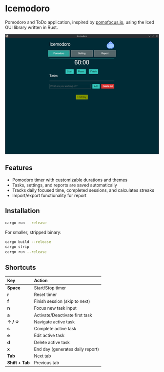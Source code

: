 # Icemodoro
Pomodoro and ToDo application, inspired by [pomofocus.io](https://pomofocus.io/), using the Iced GUI library written in Rust.

![screenshot](screenshot.png "Icemodoro screenshot")

## Features

- Pomodoro timer with customizable durations and themes
- Tasks, settings, and reports are saved automatically
- Tracks daily focused time, completed sessions, and calculates streaks
- Import/export functionality for report

## Installation

```bash
cargo run --release
```

For smaller, stripped binary:

```bash
cargo build --release
cargo strip
cargo run --release
```

## Shortcuts

| Key | Action |
| :--- | :--- |
| **Space** | Start/Stop timer |
| **r** | Reset timer |
| **f** | Finish session (skip to next) |
| **n** | Focus new task input |
| **a** | Activate/Deactivate first task |
| **↑ / ↓** | Navigate active task |
| **s** | Complete active task |
| **e** | Edit active task |
| **d** | Delete active task |
| **x** | End day (generates daily report) |
| **Tab** | Next tab |
| **Shift + Tab** | Previous tab |
